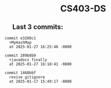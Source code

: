 <h1 style="text-align:center;">CS403-DS</h1>

## &nbsp;&nbsp;&nbsp;&nbsp;&nbsp;Last 3 commits:

```
commit e3280c1
  +MyHashMap
  at 2025-01-27 16:25:46 -0800
```


```
commit 289b8b9
  +javadocs finally
  at 2025-01-27 16:18:41 -0800
```


```
commit 1460bbf
  revise gitignore
  at 2025-01-17 15:49:17 -0800
```
